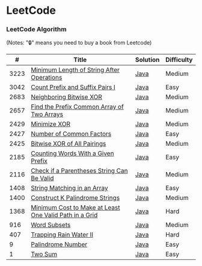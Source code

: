 
LeetCode
========

### LeetCode Algorithm

(Notes: "🔒" means you need to buy a book from Leetcode)


| # | Title | Solution | Difficulty |
|---| ----- | -------- | ---------- |
|3223|[Minimum Length of String After Operations](https://leetcode.com/problems/minimum-length-of-string-after-operations/)|[Java](./algorithms/java/src/MinimumLengthOfStringAfterOperations.java)|Medium|
|3042|[Count Prefix and Suffix Pairs I](https://leetcode.com/problems/count-prefix-and-suffix-pairs-i/)|[Java](./algorithms/java/src/CountPrefixAndSuffixPairsI.java)|Easy|
|2683|[Neighboring Bitwise XOR](https://leetcode.com/problems/neighboring-bitwise-xor/)|[Java](./algorithms/java/src/NeighboringBitwiseXOR.java)|Medium|
|2657|[Find the Prefix Common Array of Two Arrays](https://leetcode.com/problems/find-the-prefix-common-array-of-two-arrays/)|[Java](./algorithms/java/src/FindThePrefixCommonArrayOfTwoArrays.java)|Medium|
|2429|[Minimize XOR](https://leetcode.com/problems/minimize-xor/)|[Java](./algorithms/java/src/MinimizeXOR.java)|Medium|
|2427|[Number of Common Factors](https://leetcode.com/problems/number-of-common-factors/)|[Java](./algorithms/java/src/NumberOfCommonFactors.java)|Easy|
|2425|[Bitwise XOR of All Pairings](https://leetcode.com/problems/bitwise-xor-of-all-pairings/)|[Java](./algorithms/java/src/BitwiseXOROfAllPairings.java)|Medium|
|2185|[Counting Words With a Given Prefix](https://leetcode.com/problems/counting-words-with-a-given-prefix/)|[Java](./algorithms/java/src/CountingWordsWithAGivenPrefix.java)|Easy|
|2116|[Check if a Parentheses String Can Be Valid](https://leetcode.com/problems/check-if-a-parentheses-string-can-be-valid/)|[Java](./algorithms/java/src/CheckIfAParenthesesStringCanBeValid.java)|Medium|
|1408|[String Matching in an Array](https://leetcode.com/problems/string-matching-in-an-array/)|[Java](./algorithms/java/src/StringMatchingInAnArray.java)|Easy|
|1400|[Construct K Palindrome Strings](https://leetcode.com/problems/construct-k-palindrome-strings/)|[Java](./algorithms/java/src/ConstructKPalindromeStrings.java)|Medium|
|1368|[Minimum Cost to Make at Least One Valid Path in a Grid](https://leetcode.com/problems/minimum-cost-to-make-at-least-one-valid-path-in-a-grid/)|[Java](./algorithms/java/src/MinimumCostToMakeAtLeastOneValidPathInAGrid.java)|Hard|
|916|[Word Subsets](https://leetcode.com/problems/word-subsets/)|[Java](./algorithms/java/src/WordSubsets.java)|Medium|
|407|[Trapping Rain Water II](https://leetcode.com/problems/trapping-rain-water-ii/)|[Java](./algorithms/java/src/TrappingRainWaterII.java)|Hard|
|9|[Palindrome Number](https://leetcode.com/problems/palindrome-number/)|[Java](./algorithms/java/src/PalindromeNumber.java)|Easy|
|1|[Two Sum](https://leetcode.com/problems/two-sum/)|[Java](./algorithms/java/src/TwoSum.java)|Easy|
